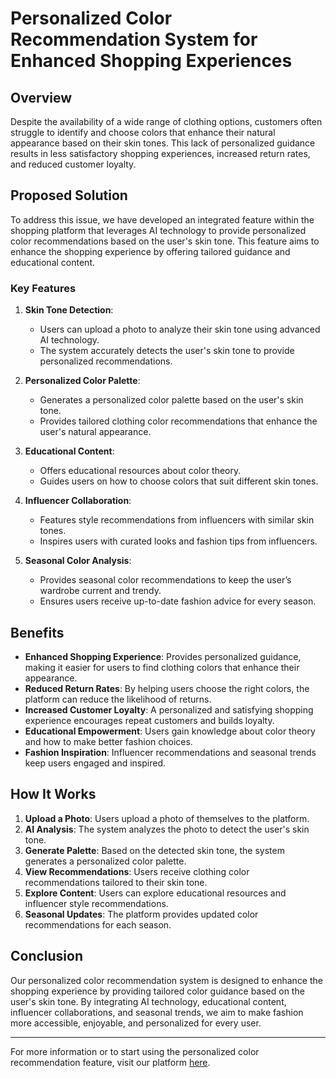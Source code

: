 # Personalized Color Recommendation System for Enhanced Shopping Experiences

## Overview

Despite the availability of a wide range of clothing options, customers often struggle to identify and choose colors that enhance their natural appearance based on their skin tones. This lack of personalized guidance results in less satisfactory shopping experiences, increased return rates, and reduced customer loyalty.

## Proposed Solution

To address this issue, we have developed an integrated feature within the shopping platform that leverages AI technology to provide personalized color recommendations based on the user's skin tone. This feature aims to enhance the shopping experience by offering tailored guidance and educational content.

### Key Features

1. **Skin Tone Detection**:
    - Users can upload a photo to analyze their skin tone using advanced AI technology.
    - The system accurately detects the user's skin tone to provide personalized recommendations.

2. **Personalized Color Palette**:
    - Generates a personalized color palette based on the user's skin tone.
    - Provides tailored clothing color recommendations that enhance the user's natural appearance.

3. **Educational Content**:
    - Offers educational resources about color theory.
    - Guides users on how to choose colors that suit different skin tones.

4. **Influencer Collaboration**:
    - Features style recommendations from influencers with similar skin tones.
    - Inspires users with curated looks and fashion tips from influencers.

5. **Seasonal Color Analysis**:
    - Provides seasonal color recommendations to keep the user’s wardrobe current and trendy.
    - Ensures users receive up-to-date fashion advice for every season.

## Benefits

- **Enhanced Shopping Experience**: Provides personalized guidance, making it easier for users to find clothing colors that enhance their appearance.
- **Reduced Return Rates**: By helping users choose the right colors, the platform can reduce the likelihood of returns.
- **Increased Customer Loyalty**: A personalized and satisfying shopping experience encourages repeat customers and builds loyalty.
- **Educational Empowerment**: Users gain knowledge about color theory and how to make better fashion choices.
- **Fashion Inspiration**: Influencer recommendations and seasonal trends keep users engaged and inspired.

## How It Works

1. **Upload a Photo**: Users upload a photo of themselves to the platform.
2. **AI Analysis**: The system analyzes the photo to detect the user's skin tone.
3. **Generate Palette**: Based on the detected skin tone, the system generates a personalized color palette.
4. **View Recommendations**: Users receive clothing color recommendations tailored to their skin tone.
5. **Explore Content**: Users can explore educational resources and influencer style recommendations.
6. **Seasonal Updates**: The platform provides updated color recommendations for each season.

## Conclusion

Our personalized color recommendation system is designed to enhance the shopping experience by providing tailored color guidance based on the user's skin tone. By integrating AI technology, educational content, influencer collaborations, and seasonal trends, we aim to make fashion more accessible, enjoyable, and personalized for every user.

---

For more information or to start using the personalized color recommendation feature, visit our platform [here](#).
